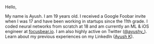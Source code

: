 Hello,

My name is Ayush. I am 19 years old. I received a Google Foobar invite when I was 17 and have been working in startups since the 11th grade. I coded neural networks from scratch at 18 and am currently an ML & iOS engineer at [focusbear.io](http://focusbear.io). I am also highly active on Twitter ([@ayushy_](https://www.twitter.com/ayushy_)). Learn about my previous experiences on my LinkedIn ([Ayush K](https://www.linkedin.com/in/ayush-k-75b379223/)).
